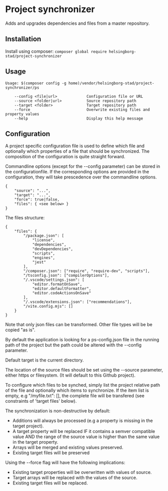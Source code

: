 # Project synchronizer
Adds and upgrades dependencies and files from a master repository.

## Installation
Install using composer:
```composer global require helsingborg-stad/project-synchronizer```

## Usage
```
Usage: $(composer config -g home)/vendor/helsingborg-stad/project-synchronizer/ps

	--config <file|url>            	Configuration file or URL
	--source <folder|url>          	Source repository path
	--target <folder>				Target repository path
	--force							Overwrite existing files and property values
	--help                         	Display this help message
```

## Configuration
A project specific configuration file is used to define which file and optionally which properties of a file that should be synchronized. The composition of the configuration is quite straight forward.

Commandline options (except for the --config parameter) can be stored in the configurationfile. If the corresponding options are provided in the configuration, they will take prescedence over the commandline options. 

```
{
	"source": "...",
	"target": "...",
	"force": true|false,
	"files": { <see below> }
}
```
The files structure:
```
{
	"files": {
		"/package.json": [
			"license",
			"dependencies",
			"devDependencies",
			"scripts",
			"engines",
			"jest"
		],
		"/composer.json": ["require", "require-dev", "scripts"],
		"/tsconfig.json": ["compilerOptions"],
		"/.vscode/settings.json": [
			"editor.formatOnSave",
			"editor.defaultFormatter",
			"editor.codeActionsOnSave"
		],
		"/.vscode/extensions.json": ["recommendations"],
		"/vite.config.mjs": []
	}
}
```

Note that only json files can be transformed. Other file types will be be copied "as is".

By default the application is looking for a ps-config.json file in the running path of the project 
but the path could be altered with the --config parameter.

Default target is the current directory.

The location of the source files should be set using the --source parameter, either https or filesystem. (It will default to this Github project).

To configure which files to be synched, simply list the project relative path of the file 
and optionally which items to synchronize. If the item list is empty, e.g "/myfile.txt": [], the complete file will be transfered (see constraints of 'target files' below).

The synchronization is non-destructive by default:
- Additions will always be processed (e.g a property is missing in the target project).
- A target property will be replaced IF it contains a semver compatible value AND the range of the
source value is higher than the same value in the target property.
- Arrays will be merged and existing values preserved.
- Existing target files will be preserved 

Using the --force flag will have the following implications:
- Existing target properties will be overwritten with values of source.
- Target arrays will be replaced with the values of the source.
- Existing target files will be replaced.
